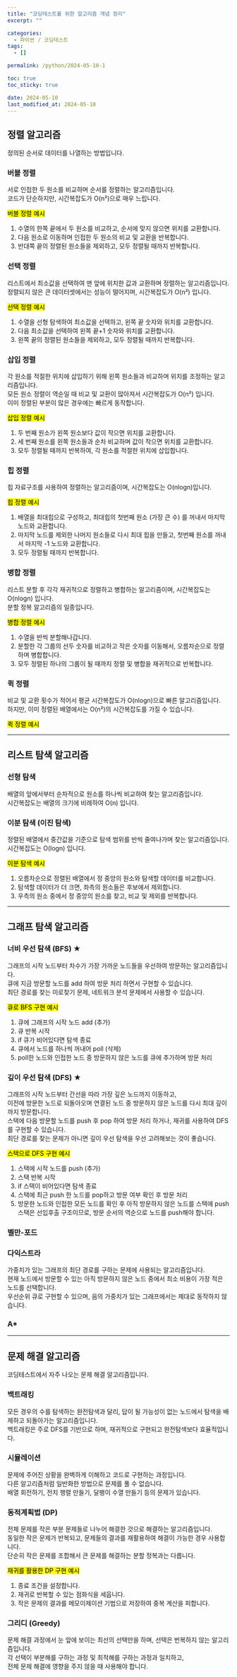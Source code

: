 ```yaml
---
title: "코딩테스트를 위한 알고리즘 개념 정리"
excerpt: ""

categories:
  - 파이썬 / 코딩테스트
tags:
  - []

permalink: /python/2024-05-10-1

toc: true
toc_sticky: true

date: 2024-05-10
last_modified_at: 2024-05-10
---
```


## 정렬 알고리즘

정의된 순서로 데이터를 나열하는 방법입니다.

### 버블 정렬
서로 인접한 두 원소를 비교하며 순서를 정렬하는 알고리즘입니다.  
코드가 단순하지만, 시간복잡도가 O(n²)으로 매우 느립니다.

<mark>버블 정렬 예시</mark>
1. 수열의 한쪽 끝에서 두 원소를 비교하고, 순서에 맞지 않으면 위치를 교환합니다.
2. 다음 원소로 이동하며 인접한 두 원소의 비교 및 교환을 반복합니다.
3. 반대쪽 끝의 정렬된 원소들을 제외하고, 모두 정렬될 때까지 반복합니다.

### 선택 정렬
리스트에서 최소값을 선택하여 맨 앞에 위치한 값과 교환하며 정렬하는 알고리즘입니다.  
정렬되지 않은 큰 데이터셋에서는 성능이 떨어지며, 시간복잡도가 O(n²) 입니다.

<mark>선택 정렬 예시</mark>
1. 수열을 선형 탐색하여 최소값을 선택하고, 왼쪽 끝 숫자와 위치를 교환합니다.
2. 다음 최소값을 선택하여 왼쪽 끝+1 숫자와 위치를 교환합니다.
3. 왼쪽 끝의 정렬된 원소들을 제외하고, 모두 정렬될 때까지 반복합니다.

### 삽입 정렬
각 원소를 적절한 위치에 삽입하기 위해 왼쪽 원소들과 비교하며 위치를 조정하는 알고리즘입니다.  
모든 원소 정렬이 역순일 때 비교 및 교환이 많아져서 시간복잡도가 O(n²) 입니다.  
이미 정렬된 부분이 많은 경우에는 빠르게 동작합니다.

<mark>삽입 정렬 예시</mark>
1. 두 번째 원소가 왼쪽 원소보다 값이 작으면 위치를 교환합니다.
2. 세 번째 원소를 왼쪽 원소들과 순차 비교하며 값이 작으면 위치를 교환합니다.
3. 모두 정렬될 때까지 반복하여, 각 원소를 적절한 위치에 삽입합니다.

### 힙 정렬
힙 자료구조를 사용하여 정렬하는 알고리즘이며, 시간복잡도는 O(nlogn)입니다.

<mark>힙 정렬 예시</mark>
1. 배열을 최대힙으로 구성하고, 최대힙의 첫번째 원소 (가장 큰 수) 를 꺼내서 마지막 노드와 교환합니다.
2. 마지막 노드를 제외한 나머지 원소들로 다시 최대 힙을 만들고, 첫번째 원소를 꺼내서 마지막 -1 노드와 교환합니다.
3. 모두 정렬될 때까지 반복합니다.

### 병합 정렬
리스트 분할 후 각각 재귀적으로 정렬하고 병합하는 알고리즘이며, 시간복잡도는 O(nlogn) 입니다.  
분할 정복 알고리즘의 일종입니다.

<mark>병합 정렬 예시</mark>
1. 수열을 반씩 분할해나갑니다.
2. 분할한 각 그룹의 선두 숫자를 비교하고 작은 숫자를 이동해서, 오름차순으로 정렬하며 병합합니다.
3. 모두 정렬된 하나의 그룹이 될 때까지 정렬 및 병합을 재귀적으로 반복합니다.

### 퀵 정렬
비교 및 교환 횟수가 적어서 평균 시간복잡도가 O(nlogn)으로 빠른 알고리즘입니다.  
하지만, 이미 정렬된 배열에서는 O(n²)의 시간복잡도를 가질 수 있습니다.

<mark>퀵 정렬 예시</mark>


---

## 리스트 탐색 알고리즘

### 선형 탐색
배열의 앞에서부터 순차적으로 원소를 하나씩 비교하여 찾는 알고리즘입니다.  
시간복잡도는 배열의 크기에 비례하여 O(n) 입니다.

### 이분 탐색 (이진 탐색)
정렬된 배열에서 중간값을 기준으로 탐색 범위를 반씩 줄여나가며 찾는 알고리즘입니다.  
시간복잡도는 O(logn) 입니다.

<mark>이분 탐색 예시</mark>
1. 오름차순으로 정렬된 배열에서 정 중앙의 원소와 탐색할 데이터를 비교합니다.
2. 탐색할 데이터가 더 크면, 좌측의 원소들은 후보에서 제외합니다.
3. 우측의 원소 중에서 정 중앙의 원소를 찾고, 비교 및 제외를 반복합니다.

---

## 그래프 탐색 알고리즘

### 너비 우선 탐색 (BFS) ★
그래프의 시작 노드부터 차수가 가장 가까운 노드들을 우선하여 방문하는 알고리즘입니다.  
큐에 지금 방문할 노드를 add 하여 방문 처리 하면서 구현할 수 있습니다.  
최단 경로를 찾는 미로찾기 문제, 네트워크 분석 문제에서 사용할 수 있습니다.

<mark>큐로 BFS 구현 예시</mark>
1. 큐에 그래프의 시작 노드 add (추가)
2. 큐 반복 시작
3. if 큐가 비어있다면 탐색 종료
4. 큐에서 노드를 하나씩 꺼내어 poll (삭제)
5. poll한 노드와 인접한 노드 중 방문하지 않은 노드를 큐에 추가하며 방문 처리

### 깊이 우선 탐색 (DFS) ★
그래프의 시작 노드부터 간선을 따라 가장 깊은 노드까지 이동하고,  
이전에 방문한 노드로 되돌아오며 연결된 노드 중 방문하지 않은 노드를 다시 최대 깊이까지 방문합니다.  
스택에 다음 방문할 노드를 push 후 pop 하여 방문 처리 하거나, 재귀를 사용하여 DFS를 구현할 수 있습니다.  
최단 경로를 찾는 문제가 아니면 깊이 우선 탐색을 우선 고려해보는 것이 좋습니다.

<mark>스택으로 DFS 구현 예시</mark>
1. 스택에 시작 노드를 push (추가)
2. 스택 반복 시작
3. if 스택이 비어있다면 탐색 종료
4. 스택에 최근 push 한 노드를 pop하고 방문 여부 확인 후 방문 처리
5. 방문한 노드와 인접한 모든 노드를 확인 후 아직 방문하지 않은 노드를 스택에 push <br>
스택은 선입후출 구조이므로, 방문 순서의 역순으로 노드를 push해야 합니다.

### 벨만-포드

### 다익스트라
가중치가 있는 그래프의 최단 경로를 구하는 문제에 사용되는 알고리즘입니다.  
현재 노드에서 방문할 수 있는 아직 방문하지 않은 노드 중에서 최소 비용이 가장 적은 노드를 선택합니다.  
우선순위 큐로 구현할 수 있으며, 음의 가중치가 있는 그래프에서는 제대로 동작하지 않습니다.

### A*

---

## 문제 해결 알고리즘

코딩테스트에서 자주 나오는 문제 해결 알고리즘입니다.

### 백트래킹
모든 경우의 수를 탐색하는 완전탐색과 달리, 답이 될 가능성이 없는 노드에서 탐색을 배제하고 되돌아가는 알고리즘입니다.  
백트래킹은 주로 DFS를 기반으로 하며, 재귀적으로 구현되고 완전탐색보다 효율적입니다.

### 시뮬레이션
문제에 주어진 상황을 완벽하게 이해하고 코드로 구현하는 과정입니다.  
다른 알고리즘처럼 일반화한 방법으로 문제를 풀 수 없습니다.  
배열 회전하기, 전치 행렬 만들기, 달팽이 수열 만들기 등의 문제가 있습니다.

### 동적계획법 (DP)
전체 문제를 작은 부분 문제들로 나누어 해결한 것으로 해결하는 알고리즘입니다.  
동일한 작은 문제가 반복되고, 문제들의 결과를 재활용하여 해결이 가능한 경우 사용합니다.  
단순히 작은 문제를 조합해서 큰 문제를 해결하는 분할 정복과는 다릅니다.

<mark>재귀를 활용한 DP 구현 예시</mark>
1. 종료 조건을 설정합니다.
2. 재귀로 반복할 수 있는 점화식을 세웁니다.
3. 작은 문제의 결과를 메모이제이션 기법으로 저장하여 중복 계산을 피합니다.

### 그리디 (Greedy)
문제 해결 과정에서 눈 앞에 보이는 최선의 선택만을 하며, 선택은 번복하지 않는 알고리즘입니다.  
각 선택이 부분해를 구하는 과정 및 최적해를 구하는 과정과 일치하고,  
전체 문제 해결에 영향을 주지 않을 때 사용해야 합니다.
